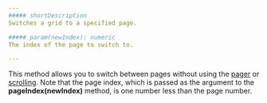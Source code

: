```yaml
---
##### shortDescription
Switches a grid to a specified page.

##### param(newIndex): numeric
The index of the page to switch to.

---
```

This method allows you to switch between pages without using the [pager](/concepts/10%20UI%20Widgets/70%20Data%20Grid/001%20Visual%20Elements/050%20Pager.md '/Documentation/Guide/UI_Widgets/Data_Grid/Visual_Elements/#Pager') or [scrolling](/api-reference/10%20UI%20Widgets/dxDataGrid/1%20Configuration/scrolling '/Documentation/ApiReference/UI_Widgets/dxDataGrid/Configuration/scrolling/'). Note that the page index, which is passed as the argument to the **pageIndex(newIndex)** method, is one number less than the page number.